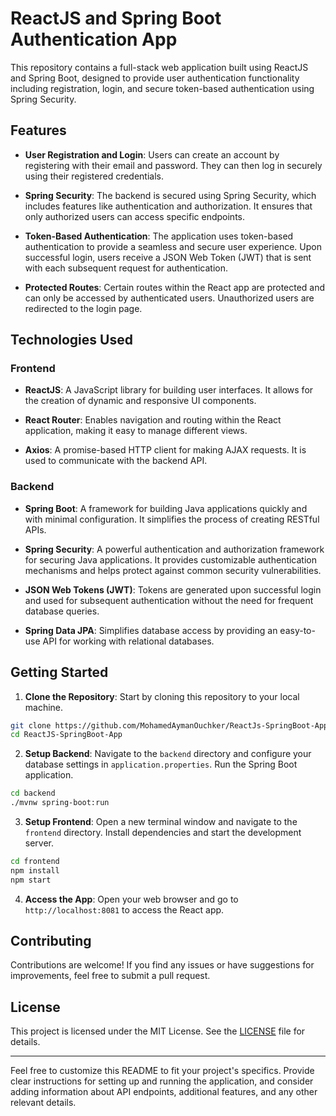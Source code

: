 # ReactJS and Spring Boot Authentication App

This repository contains a full-stack web application built using ReactJS and Spring Boot, designed to provide user authentication functionality including registration, login, and secure token-based authentication using Spring Security.

## Features

- **User Registration and Login**: Users can create an account by registering with their email and password. They can then log in securely using their registered credentials.

- **Spring Security**: The backend is secured using Spring Security, which includes features like authentication and authorization. It ensures that only authorized users can access specific endpoints.

- **Token-Based Authentication**: The application uses token-based authentication to provide a seamless and secure user experience. Upon successful login, users receive a JSON Web Token (JWT) that is sent with each subsequent request for authentication.

- **Protected Routes**: Certain routes within the React app are protected and can only be accessed by authenticated users. Unauthorized users are redirected to the login page.

## Technologies Used

### Frontend

- **ReactJS**: A JavaScript library for building user interfaces. It allows for the creation of dynamic and responsive UI components.

- **React Router**: Enables navigation and routing within the React application, making it easy to manage different views.

- **Axios**: A promise-based HTTP client for making AJAX requests. It is used to communicate with the backend API.

### Backend

- **Spring Boot**: A framework for building Java applications quickly and with minimal configuration. It simplifies the process of creating RESTful APIs.

- **Spring Security**: A powerful authentication and authorization framework for securing Java applications. It provides customizable authentication mechanisms and helps protect against common security vulnerabilities.

- **JSON Web Tokens (JWT)**: Tokens are generated upon successful login and used for subsequent authentication without the need for frequent database queries.

- **Spring Data JPA**: Simplifies database access by providing an easy-to-use API for working with relational databases.

## Getting Started

1. **Clone the Repository**: Start by cloning this repository to your local machine.

```bash
git clone https://github.com/MohamedAymanOuchker/ReactJs-SpringBoot-App.git
cd ReactJS-SpringBoot-App
```

2. **Setup Backend**: Navigate to the `backend` directory and configure your database settings in `application.properties`. Run the Spring Boot application.

```bash
cd backend
./mvnw spring-boot:run
```

3. **Setup Frontend**: Open a new terminal window and navigate to the `frontend` directory. Install dependencies and start the development server.

```bash
cd frontend
npm install
npm start
```

4. **Access the App**: Open your web browser and go to `http://localhost:8081` to access the React app.

## Contributing

Contributions are welcome! If you find any issues or have suggestions for improvements, feel free to submit a pull request.

## License

This project is licensed under the MIT License. See the [LICENSE](LICENSE) file for details.

---

Feel free to customize this README to fit your project's specifics. Provide clear instructions for setting up and running the application, and consider adding information about API endpoints, additional features, and any other relevant details.